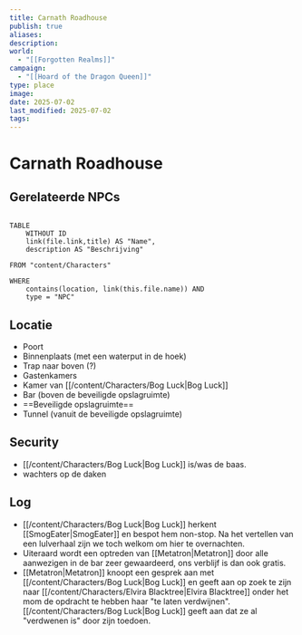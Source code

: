 ```yaml
---
title: Carnath Roadhouse
publish: true
aliases: 
description: 
world:
  - "[[Forgotten Realms]]"
campaign:
  - "[[Hoard of the Dragon Queen]]"
type: place
image: 
date: 2025-07-02
last_modified: 2025-07-02
tags: 
---
```

# Carnath Roadhouse

## Gerelateerde NPCs
```dataview

TABLE 
	WITHOUT ID
	link(file.link,title) AS "Name", 
	description AS "Beschrijving"

FROM "content/Characters"

WHERE 
	contains(location, link(this.file.name)) AND 
	type = "NPC"

```
## Locatie
- Poort
- Binnenplaats (met een waterput in de hoek)
- Trap naar boven (?)
- Gastenkamers
- Kamer van [[/content/Characters/Bog Luck|Bog Luck]]
- Bar (boven de beveiligde opslagruimte)
- ==Beveiligde opslagruimte==
- Tunnel (vanuit de beveiligde opslagruimte)

## Security
- [[/content/Characters/Bog Luck|Bog Luck]] is/was de baas.
- wachters op de daken

## Log 
- [[/content/Characters/Bog Luck|Bog Luck]] herkent [[SmogEater|SmogEater]] en bespot hem non-stop. Na het vertellen van een lulverhaal zijn we toch welkom om hier te overnachten.
- Uiteraard wordt een optreden van [[Metatron|Metatron]] door alle aanwezigen in de bar zeer gewaardeerd, ons verblijf is dan ook gratis.
- [[Metatron|Metatron]] knoopt een gesprek aan met [[/content/Characters/Bog Luck|Bog Luck]] en geeft aan op zoek te zijn naar [[/content/Characters/Elvira Blacktree|Elvira Blacktree]] onder het mom de opdracht te hebben haar "te laten verdwijnen". [[/content/Characters/Bog Luck|Bog Luck]] geeft aan dat ze al "verdwenen is" door zijn toedoen.  